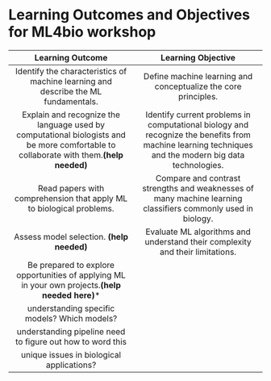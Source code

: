 # Learning Outcomes and Objectives for ML4bio workshop

| Learning Outcome | Learning Objective  |
|:-:|:-:|
| Identify the characteristics of machine learning and describe the ML fundamentals.| Define machine learning and conceptualize the core principles. |
| Explain and recognize the language used by computational biologists and be more comfortable to collaborate with them.**(help needed)**| Identify current problems in computational biology and recognize the benefits from machine learning techniques and the modern big data technologies.|
| Read papers with comprehension that apply ML to biological problems.|  Compare and contrast strengths and weaknesses of many machine learning classifiers commonly used in biology. |
| Assess model selection. **(help needed)** | Evaluate ML algorithms and understand their complexity and their limitations.  |
|Be prepared to explore opportunities of applying ML in your own projects.**(help needed here)***  |    |
| understanding specific models? Which models?   |   |
| understanding pipeline need to figure out how to word this  |   |
| unique issues in biological applications?    |   |


